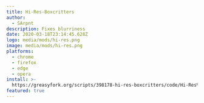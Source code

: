 ```yaml
---
title: Hi-Res-Boxcritters
author:
  - SArpnt
description: Fixes blurriness
date: 2020-03-18T23:14:45.628Z
logo: media/mods/hi-res.png
image: media/mods/hi-res.png
platforms:
  - chrome
  - firefox
  - edge
  - opera
install: >-
  https://greasyfork.org/scripts/398178-hi-res-boxcritters/code/Hi-Res%20boxcritters.user.js
featured: true
---
```


